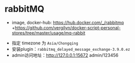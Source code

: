 # rabbitMQ

+ image, docker-hub: <https://hub.docker.com/_/rabbitmq>
+<https://github.com/vergilyn/docker-script-personal-stores/tree/master/usage/mq-rabbit>

- 指定 timezone 为 `Asia/Chongqing`
- 安装plugin：`rabbitmq_delayed_message_exchange-3.9.0.ez`
- admin访问地址：<http://127.0.0.1:15672> admin/123456